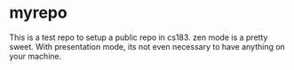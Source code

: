 myrepo
======
This is a test repo to setup a public repo in cs183.
zen mode is a pretty sweet. 
With presentation mode, its not even necessary to have anything on your machine. 
